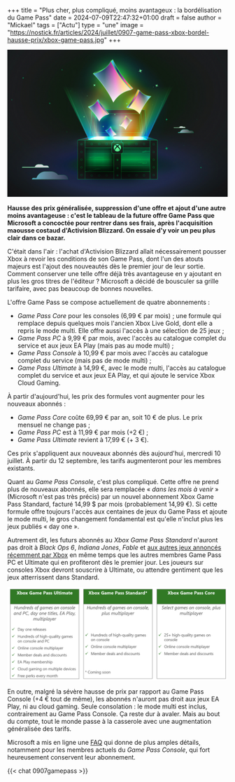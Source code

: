 +++
title = "Plus cher, plus compliqué, moins avantageux : la bordélisation du Game Pass"
date = 2024-07-09T22:47:32+01:00
draft = false
author = "Mickael"
tags = ["Actu"]
type = "une"
image = "https://nostick.fr/articles/2024/juillet/0907-game-pass-xbox-bordel-hausse-prix/xbox-game-pass.jpg"
+++

![Game Pass](xbox-game-pass.jpg "Qu'y a-t-il dans la boîte à caca ?")

**Hausse des prix généralisée, suppression d'une offre et ajout d'une autre moins avantageuse : c'est le tableau de la future offre Game Pass que Microsoft a concoctée pour rentrer dans ses frais, après l'acquisition maousse costaud d'Activision Blizzard. On essaie d'y voir un peu plus clair dans ce bazar.**

C'était dans l'air : l'achat d'Activision Blizzard allait nécessairement pousser Xbox à revoir les conditions de son Game Pass, dont l'un des atouts majeurs est l'ajout des nouveautés dès le premier jour de leur sortie. Comment conserver une telle offre déjà très avantageuse en y ajoutant en plus les gros titres de l'éditeur ? Microsoft a décidé de bousculer sa grille tarifaire, avec pas beaucoup de bonnes nouvelles.

L'offre Game Pass se compose actuellement de quatre abonnements : 

- *Game Pass Core* pour les consoles (6,99 € par mois) ; une formule qui remplace depuis quelques mois l'ancien Xbox Live Gold, dont elle a repris le mode multi. Elle offre aussi l'accès à une sélection de 25 jeux ;
- *Game Pass PC* à 9,99 € par mois, avec l'accès au catalogue complet du service et aux jeux EA Play (mais pas au mode multi) ;
- *Game Pass Console* à 10,99 € par mois avec l'accès au catalogue complet du service (mais pas de mode multi) ;
- *Game Pass Ultimate* à 14,99 €, avec le mode multi, l'accès au catalogue complet du service et aux jeux EA Play, et qui ajoute le service Xbox Cloud Gaming.

À partir d'aujourd'hui, les prix des formules vont augmenter pour les nouveaux abonnés : 

- *Game Pass Core* coûte 69,99 € par an, soit 10 € de plus. Le prix mensuel ne change pas ;
- *Game Pass PC* est à 11,99 € par mois (+2 €) ;
- *Game Pass Ultimate* revient à 17,99 € (+ 3 €).

Ces prix s'appliquent aux nouveaux abonnés dès aujourd'hui, mercredi 10 juillet. À partir du 12 septembre, les tarifs augmenteront pour les membres existants.

Quant au *Game Pass Console*, c'est plus compliqué. Cette offre ne prend plus de nouveaux abonnés, elle sera remplacée « *dans les mois à venir* » (Microsoft n'est pas très précis) par un nouvel abonnement Xbox Game Pass Standard, facturé 14,99 $ par mois (probablement 14,99 €). Si cette formule offre toujours l'accès aux centaines de jeux du Game Pass et ajoute le mode multi, le gros changement fondamental est qu'elle n'inclut plus les jeux publiés « day one ».

Autrement dit, les futurs abonnés au *Xbox Game Pass Standard* n'auront pas droit à *Black Ops 6*, *Indiana Jones*, *Fable* et [aux autres jeux annoncés récemment par Xbox](https://nostick.fr/articles/2024/juin/0906-doom-gears-of-war-perfect-dark-xbox-artillerie-lourde/) en même temps que les autres membres Game Pass PC et Ultimate qui en profiteront dès le premier jour. Les joueurs sur consoles Xbox devront souscrire à Ultimate, ou attendre gentiment que les jeux atterrissent dans Standard.

![Game Pass Console](game-pass-consoles.jpg "Les formules Game Pass pour les consoleux.")

En outre, malgré la sévère hausse de prix par rapport au Game Pass Console (+4 € tout de même), les abonnés n'auront pas droit aux jeux EA Play, ni au cloud gaming. Seule consolation : le mode multi est inclus, contrairement au Game Pass Console. Ça reste dur à avaler. Mais au bout du compte, tout le monde passe à la casserole avec une augmentation généralisée des tarifs.

Microsoft a mis en ligne une [FAQ](https://support.xbox.com/fr-fr/help/subscriptions-billing/manage-subscriptions/game-pass-updates-july-2024) qui donne de plus amples détails, notamment pour les membres actuels du *Game Pass Console*, qui fort heureusement conservent leur abonnement.

{{< chat 0907gamepass >}} 
